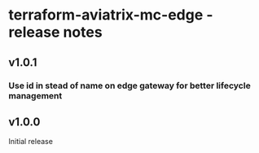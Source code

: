 # terraform-aviatrix-mc-edge - release notes

## v1.0.1

### Use id in stead of name on edge gateway for better lifecycle management

## v1.0.0
Initial release